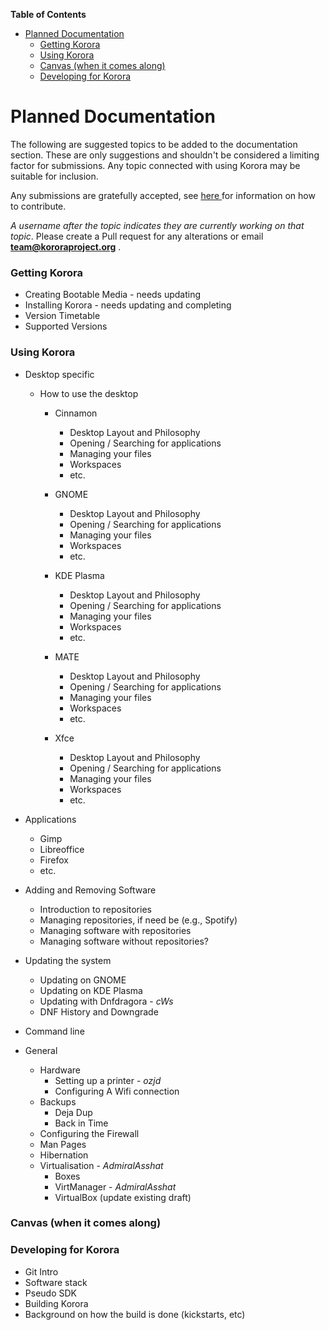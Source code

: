

**Table of Contents**  

- [Planned Documentation](#planned-documentation)
    - [Getting Korora](#getting-korora)
    - [Using Korora](#using-korora)
    - [Canvas (when it comes along)](#canvas-when-it-comes-along)
    - [Developing for Korora](#developing-for-korora)



<a name="planned-documentation"></a>
# Planned Documentation

The following are suggested topics to be added to the documentation section. These are only suggestions and shouldn't be considered a limiting factor for submissions. Any topic connected with using Korora may be suitable for inclusion.

Any submissions are gratefully accepted, see [here ](https://github.com/kororaproject/kp-documentation/wiki/Contributing-To-Korora)for information on how to contribute.

_A username after the topic indicates they are currently working on that topic_. Please create a Pull request for any alterations or email **team@kororaproject.org** .

<a name="getting-korora"></a>
### Getting Korora

- Creating Bootable Media - needs updating
- Installing Korora - needs updating and completing
- Version Timetable
- Supported Versions

<a name="using-korora"></a>
### Using Korora

- Desktop specific

  - How to use the desktop

     - Cinnamon

        - Desktop Layout and Philosophy
        - Opening / Searching for applications
        - Managing your files
        - Workspaces
        - etc.

     - GNOME
        - Desktop Layout and Philosophy
        - Opening / Searching for applications
       - Managing your files
       - Workspaces
       - etc.

     - KDE Plasma
        - Desktop Layout and Philosophy
        - Opening / Searching for applications
        - Managing your files
        - Workspaces
        - etc.

     - MATE
       - Desktop Layout and Philosophy
       - Opening / Searching for applications
       - Managing your files
       - Workspaces
       - etc.

     - Xfce
       - Desktop Layout and Philosophy
       - Opening / Searching for applications
       - Managing your files
       - Workspaces
       - etc.

 - Applications
    - Gimp
    - Libreoffice
    - Firefox
    - etc.

- Adding and Removing Software
    - Introduction to repositories
    - Managing repositories, if need be (e.g., Spotify)
    - Managing software with repositories
    - Managing software without repositories?

- Updating the system
    - Updating on GNOME
    - Updating on KDE Plasma
    - Updating with Dnfdragora - _cWs_
    - DNF History and Downgrade

- Command line

-  General
    - Hardware
        - Setting up a printer - *ozjd*
        - Configuring A Wifi connection
    - Backups
        - Deja Dup
        - Back in Time
    - Configuring the Firewall
    - Man Pages
    - Hibernation
    - Virtualisation - _AdmiralAsshat_
        - Boxes
        - VirtManager - _AdmiralAsshat_
        - VirtualBox (update existing draft)

<a name="canvas-when-it-comes-along"></a>
### Canvas (when it comes along)

<a name="developing-for-korora"></a>
### Developing for Korora

 - Git Intro
 - Software stack
 - Pseudo SDK
 - Building Korora
 - Background on how the build is done (kickstarts, etc)
